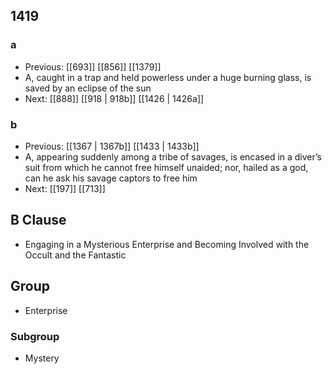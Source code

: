 ## 1419
### a
- Previous: [[693]] [[856]] [[1379]] 
- A, caught in a trap and held powerless under a huge burning glass, is saved by an eclipse of the sun
- Next: [[888]] [[918 | 918b]] [[1426 | 1426a]] 

### b
- Previous: [[1367 | 1367b]] [[1433 | 1433b]] 
- A, appearing suddenly among a tribe of savages, is encased in a diver’s suit from which he cannot free himself unaided; nor, hailed as a god, can he ask his savage captors to free him
- Next: [[197]] [[713]] 

## B Clause
- Engaging in a Mysterious Enterprise and Becoming Involved with the Occult and the Fantastic

## Group
- Enterprise

### Subgroup
- Mystery

